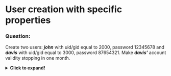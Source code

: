 # User creation with specific properties

### Question:
Create two users: ***john*** with uid/gid equal to 2000, password 12345678 and ***davis*** with uid/gid equal to 3000, password 87654321. 
Make ***davis'*** account validity stopping in one month.

<details>
 <summary><b>Click to expand!</b></summary>

### Answer:

* The best command for user creation and editing are these starting with ***user*** - so ***useradd*** and ***usermod***. 

```
useradd -u 2000 john
passwd john
# here provide password for john

useradd -u 3000 davis
passwd davis
# here provide password for davis
```

* Right now is the time to change validity of ***davis*** account.  On my system (CentOS) I've run:

```
[root@centos1 ~]# chage -l davis
Last password change                                    : Sep 14, 2019
Password expires                                        : never
Password inactive                                       : never
Account expires                                         : never
Minimum number of days between password change          : 0
Maximum number of days between password change          : 99999
Number of days of warning before password expires       : 7
```

* Given that we know the current date we can set expiry date manually by copying the following from the chage man pages:

```
man chage
chage -E $(date -d +30days +%Y-%m-%d)
```

### Additional comment:
Using "man chage" and scrolling down a bit you can copy and paste the command above without memorizing it and just simply paste the number of days you want to add until the account expires.
Remember there is a difference between **password expiration** and **account validation**. It is usually better to expire password and 
make user not being able to log into the system or disable the user, rather than deleting it.

**usermod** command is also used for adding/removing users to the group (**groupmod** command does not do that)

Trying to create user with already taken UID will result in an error.
 
During user's creation with **useradd** command the structure of home direcotry is taken from ***/etc/skel*** folder. 

</details>
